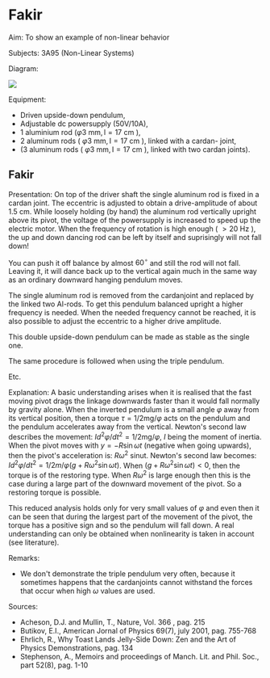 # Fakir 

Aim: To show an example of non-linear behavior

Subjects: 3A95 (Non-Linear Systems)

Diagram:

![](https://cdn.mathpix.com/cropped/2024_06_24_ed14138097d7b5bdf9cbg-1.jpg?height=651&width=789&top_left_y=393&top_left_x=771)

Equipment:

- Driven upside-down pendulum,
- Adjustable dc powersupply (50V/10A),
- 1 aluminium rod $(\varphi 3 \mathrm{~mm}, \mathrm{l}=17 \mathrm{~cm}$ ),
- 2 aluminum rods ( $\varphi 3 \mathrm{~mm}, \mathrm{I}=17 \mathrm{~cm}$ ), linked with a cardan- joint,
- (3 aluminum rods ( $\varphi 3 \mathrm{~mm}, \mathrm{I}=17 \mathrm{~cm}$ ), linked with two cardan joints).


## Fakir

Presentation: On top of the driver shaft the single aluminum rod is fixed in a cardan joint. The eccentric is adjusted to obtain a drive-amplitude of about $1.5 \mathrm{~cm}$. While loosely holding (by hand) the aluminum rod vertically upright above its pivot, the voltage of the powersupply is increased to speed up the electric motor. When the frequency of rotation is high enough ( $>20 \mathrm{~Hz}$ ), the up and down dancing rod can be left by itself and suprisingly will not fall down!

You can push it off balance by almost $60^{\circ}$ and still the rod will not fall. Leaving it, it will dance back up to the vertical again much in the same way as an ordinary downward hanging pendulum moves.

The single aluminum rod is removed from the cardanjoint and replaced by the linked two Al-rods. To get this pendulum balanced upright a higher frequency is needed. When the needed frequency cannot be reached, it is also possible to adjust the eccentric to a higher drive amplitude.

This double upside-down pendulum can be made as stable as the single one.

The same procedure is followed when using the triple pendulum.

Etc.

Explanation: A basic understanding arises when it is realised that the fast moving pivot drags the linkage downwards faster than it would fall normally by gravity alone. When the inverted pendulum is a small angle $\varphi$ away from its vertical position, then a torque $\tau=1 / 2 \mathrm{mg} / \varphi$ acts on the pendulum and the pendulum accelerates away from the vertical. Newton's second law describes the movement: $I d^{2} \varphi / d t^{2}=1 / 2 \mathrm{mg} / \varphi$, $I$ being the moment of inertia. When the pivot moves with $y=-R \sin \omega t$ (negative when going upwards), then the pivot's acceleration is: $R \omega^{2}$ sinut. Newton's second law becomes: $I d^{2} \varphi / d t^{2}=1 / 2 m / \varphi\left(g+R \omega^{2} \sin \omega t\right)$. When $\left(g+R \omega^{2} \sin \omega t\right)<0$, then the torque is of the restoring type. When $R \omega^{2}$ is large enough then this is the case during a large part of the downward movement of the pivot. So a restoring torque is possible.

This reduced analysis holds only for very small values of $\varphi$ and even then it can be seen that during the largest part of the movement of the pivot, the torque has a positive sign and so the pendulum will fall down. A real understanding can only be obtained when nonlinearity is taken in account (see literature).

Remarks:

- We don't demonstrate the triple pendulum very often, because it sometimes happens that the cardanjoints cannot withstand the forces that occur when high $\omega$ values are used.

Sources:

- Acheson, D.J. and Mullin, T., Nature, Vol. 366 , pag. 215
- Butikov, E.I., American Jornal of Physics 69(7), july 2001, pag. 755-768
- Ehrlich, R., Why Toast Lands Jelly-Side Down: Zen and the Art of Physics Demonstrations, pag. 134
- Stephenson, A., Memoirs and proceedings of Manch. Lit. and Phil. Soc., part 52(8), pag. 1-10

